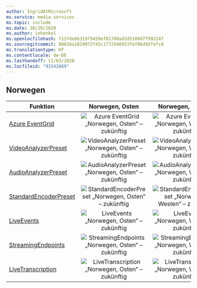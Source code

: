 ```yaml
---
author: IngridAtMicrosoft
ms.service: media-services
ms.topic: include
ms.date: 10/28/2020
ms.author: inhenkel
ms.openlocfilehash: 7137de6631979459ef81700ad2d5108d7f992247
ms.sourcegitcommit: 80034a1819072f45c1772940953fef06d92fefc8
ms.translationtype: HT
ms.contentlocale: de-DE
ms.lasthandoff: 11/03/2020
ms.locfileid: "93242669"
---
```

<!--Feature availability in region-->
## <a name="norway"></a>Norwegen

| Funktion | Norwegen, Osten | Norwegen, Westen |
| --- | :---: | :---: |
| [Azure EventGrid](../reacting-to-media-services-events.md) |![Azure EventGrid „Norwegen, Osten“ – zukünftig](../media/azure-clouds-regions/planned-active.svg)  |![Azure EventGrid „Norwegen, Westen“ – zukünftig](../media/azure-clouds-regions/planned-active.svg) |
| [VideoAnalyzerPreset](../analyzing-video-audio-files-concept.md) |![VideoAnalyzerPreset „Norwegen, Osten“ – zukünftig](../media/azure-clouds-regions/planned-active.svg)  | ![VideoAnalyzerPreset „Norwegen, Westen“ – zukünftig](../media/azure-clouds-regions/planned-active.svg) |
| [AudioAnalyzerPreset](../analyzing-video-audio-files-concept.md) |![AudioAnalyzerPreset „Norwegen, Osten“ – zukünftig](../media/azure-clouds-regions/planned-active.svg)  | ![AudioAnalyzerPreset „Norwegen, Westen“ – zukünftig](../media/azure-clouds-regions/planned-active.svg) |
| [StandardEncoderPreset](../encoding-concept.md) |![StandardEncoderPreset „Norwegen, Osten“ – zukünftig](../media/azure-clouds-regions/planned-active.svg)  | ![StandardEncoderPreset „Norwegen, Westen“ – zukünftig](../media/azure-clouds-regions/planned-active.svg) |
| [LiveEvents](../live-streaming-overview.md) |![LiveEvents „Norwegen, Osten“ – zukünftig](../media/azure-clouds-regions/planned-active.svg)  | ![LiveEvents „Norwegen, Westen“ – zukünftig](../media/azure-clouds-regions/planned-active.svg) |
| [StreamingEndpoints](../streaming-endpoint-concept.md) |![StreamingEndpoints „Norwegen, Osten“ – zukünftig](../media/azure-clouds-regions/planned-active.svg) | ![StreamingEndpoints „Norwegen, Westen“ – zukünftig](../media/azure-clouds-regions/planned-active.svg) |
| [LiveTranscription](../live-transcription.md) |![LiveTranscription „Norwegen, Osten“ – zukünftig](../media/azure-clouds-regions/planned-active.svg) |![LiveTranscription „Norwegen, Westen“ – zukünftig](../media/azure-clouds-regions/planned-active.svg) |
